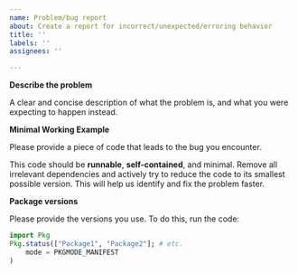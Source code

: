 ```yaml
---
name: Problem/bug report
about: Create a report for incorrect/unexpected/erroring behavior
title: ''
labels: ''
assignees: ''

---
```


**Describe the problem**

A clear and concise description of what the problem is, and what you were expecting to happen instead.

**Minimal Working Example**

Please provide a piece of code that leads to the bug you encounter.

This code should be **runnable**, **self-contained**, and minimal. Remove all irrelevant dependencies
and actively try to reduce the code to its smallest possible version.
This will help us identify and fix the problem faster.

**Package versions**

Please provide the versions you use. To do this, run the code:
```julia
import Pkg
Pkg.status(["Package1", "Package2"]; # etc.
    mode = PKGMODE_MANIFEST
)
```
